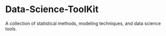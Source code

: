 # Data-Science-ToolKit
 A collection of statistical methods, modeling techniques, and data science tools.
